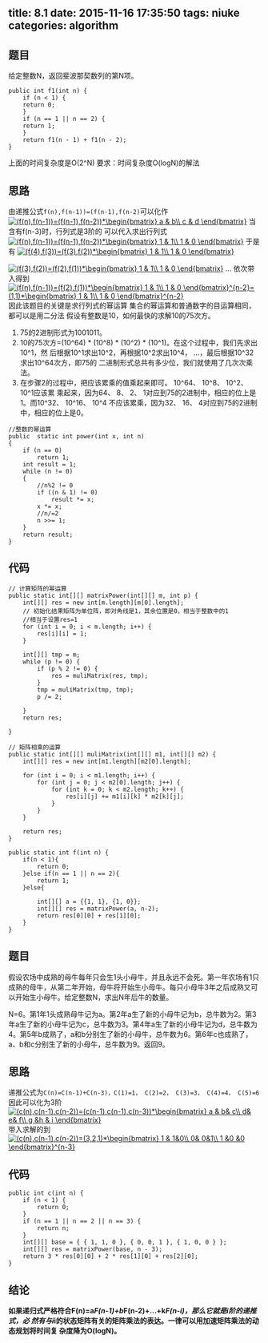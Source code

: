 title: 8.1
date: 2015-11-16 17:35:50
tags: niuke
categories: algorithm
---
## 题目
给定整数N，返回斐波那契数列的第N项。
```
public int f1(int n) {
	if (n < 1) {
	return 0;
	}
	if (n == 1 || n == 2) {
	return 1;
	}
	return f1(n - 1) + f1(n - 2);
}
```
上面的时间复杂度是O(2^N)
要求：时间复杂度O(logN)的解法
<!--more-->

## 思路
由递推公式`f(n),f(n-1))=(f(n-1),f(n-2)`可以化作
<a href="https://www.codecogs.com/eqnedit.php?latex=(f(n),f(n-1))=(f(n-1),f(n-2))*\begin{bmatrix}&space;a&space;&&space;b\\&space;c&space;&&space;d&space;\end{bmatrix}" target="_blank"><img src="https://latex.codecogs.com/gif.latex?(f(n),f(n-1))=(f(n-1),f(n-2))*\begin{bmatrix}&space;a&space;&&space;b\\&space;c&space;&&space;d&space;\end{bmatrix}" title="(f(n),f(n-1))=(f(n-1),f(n-2))*\begin{bmatrix} a & b\\ c & d \end{bmatrix}" /></a>
当含有f(n-3)时，行列式是3阶的
可以代入求出行列式
<a href="https://www.codecogs.com/eqnedit.php?latex=(f(n),f(n-1))=(f(n-1),f(n-2))*\begin{bmatrix}&space;1&space;&&space;1\\&space;1&space;&&space;0&space;\end{bmatrix}" target="_blank"><img src="https://latex.codecogs.com/gif.latex?(f(n),f(n-1))=(f(n-1),f(n-2))*\begin{bmatrix}&space;1&space;&&space;1\\&space;1&space;&&space;0&space;\end{bmatrix}" title="(f(n),f(n-1))=(f(n-1),f(n-2))*\begin{bmatrix} 1 & 1\\ 1 & 0 \end{bmatrix}" /></a>
于是有
<a href="https://www.codecogs.com/eqnedit.php?latex=(f(4),f(3))=(f(3),f(2))*\begin{bmatrix}&space;1&space;&&space;1\\&space;1&space;&&space;0&space;\end{bmatrix}" target="_blank"><img src="https://latex.codecogs.com/gif.latex?(f(4),f(3))=(f(3),f(2))*\begin{bmatrix}&space;1&space;&&space;1\\&space;1&space;&&space;0&space;\end{bmatrix}" title="(f(4),f(3))=(f(3),f(2))*\begin{bmatrix} 1 & 1\\ 1 & 0 \end{bmatrix}" /></a>

<a href="https://www.codecogs.com/eqnedit.php?latex=(f(3),f(2))=(f(2),f(1))*\begin{bmatrix}&space;1&space;&&space;1\\&space;1&space;&&space;0&space;\end{bmatrix}" target="_blank"><img src="https://latex.codecogs.com/gif.latex?(f(3),f(2))=(f(2),f(1))*\begin{bmatrix}&space;1&space;&&space;1\\&space;1&space;&&space;0&space;\end{bmatrix}" title="(f(3),f(2))=(f(2),f(1))*\begin{bmatrix} 1 & 1\\ 1 & 0 \end{bmatrix}" /></a>
...
依次带入得到
<a href="https://www.codecogs.com/eqnedit.php?latex=(f(n),f(n-1))=(f(2),f(1))*\begin{bmatrix}&space;1&space;&&space;1\\&space;1&space;&&space;0&space;\end{bmatrix}^{n-2}=(1,1)*\begin{bmatrix}&space;1&space;&&space;1\\&space;1&space;&&space;0&space;\end{bmatrix}^{n-2}" target="_blank"><img src="https://latex.codecogs.com/gif.latex?(f(n),f(n-1))=(f(2),f(1))*\begin{bmatrix}&space;1&space;&&space;1\\&space;1&space;&&space;0&space;\end{bmatrix}^{n-2}=(1,1)*\begin{bmatrix}&space;1&space;&&space;1\\&space;1&space;&&space;0&space;\end{bmatrix}^{n-2}" title="(f(n),f(n-1))=(f(2),f(1))*\begin{bmatrix} 1 & 1\\ 1 & 0 \end{bmatrix}^{n-2}=(1,1)*\begin{bmatrix} 1 & 1\\ 1 & 0 \end{bmatrix}^{n-2}" /></a>
因此该题目的关键是求行列式的幂运算
集合的幂运算和普通数字的目运算相同，都可以是用二分法
假设有整数是10，如何最快的求解10的75次方。
1. 75的2进制形式为1001011。
2. 10的75次方=(10^64) * (10^8) * (10^2) * (10^1)。在这个过程中，我们先求出10^1，然
后根据10^1求出10^2，再根据10^2求出10^4， ...，最后根据10^32求出10^64次方，即75的
⼆进制形式总共有多少位，我们就使用了几次次乘法。
3. 在步骤2的过程中，把应该累乘的值乘起来即可。 10^64、 10^8、 10^2、 10^1应该累
乘起来，因为64、 8、 2、 1对应到75的2进制中，相应的位上是1。而10^32、 10^16、 10^4
不应该累乘，因为32、 16、 4对应到75的2进制中，相应的位上是0。
```
//整数的幂运算
public  static int power(int x, int n)
{
	if (n == 0)
		return 1;
	int result = 1;
	while (n != 0)
	{
		//n%2 != 0
		if ((n & 1) != 0)
			result *= x;
		x *= x;
		//n/=2
		n >>= 1;
	}
	return result;
}
```

## 代码
```
// 计算矩阵的幂运算
public static int[][] matrixPower(int[][] m, int p) {
	int[][] res = new int[m.length][m[0].length];
	// 初始化结果矩阵为单位阵，即对角线是1，其余位置是0，相当于整数中的1
	//相当于设置res=1
	for (int i = 0; i < m.length; i++) {
		res[i][i] = 1;
	}

	int[][] tmp = m;
	while (p != 0) {
		if (p % 2 != 0) {
			res = muliMatrix(res, tmp);
		}
		tmp = muliMatrix(tmp, tmp);
		p /= 2;

	}
	return res;

}

// 矩阵相乘的运算
public static int[][] muliMatrix(int[][] m1, int[][] m2) {
	int[][] res = new int[m1.length][m2[0].length];

	for (int i = 0; i < m1.length; i++) {
		for (int j = 0; j < m2[0].length; j++) {
			for (int k = 0; k < m2.length; k++) {
				res[i][j] += m1[i][k] * m2[k][j];
			}
		}
	}

	return res;
}

public static int f(int n) {
	if(n < 1){
		return 0;
	}else if(n == 1 || n == 2){
		return 1;
	}else{
		
		int[][] a = {{1, 1}, {1, 0}};
		int[][] res = matrixPower(a, n-2);
		return res[0][0] + res[1][0];
	}
}
```



## 题目
假设农场中成熟的母牛每年只会生1头小母牛，并且永远不会死。第一年农场有1只成熟的母牛，从第二年开始，母牛将开始生小母牛。每只小母牛3年之后成熟又可以开始生小母牛。给定整数N，求出N年后牛的数量。

N=6。第1年1头成熟母牛记为a。第2年a生了新的小母牛记为b，总牛数为2。第3年a生了新的小母牛记为c，总牛数为3。第4年a生了新的小母牛记为d，总牛数为4。第5年b成熟了，a和b分别生了新的小母牛，总牛数为6。第6年c也成熟了，a、b和c分别生了新的小母牛，总牛数为9。返回9。

## 思路
递推公式为`C(n)=C(n-1)+C(n-3)，C(1)=1， C(2)=2， C(3)=3， C(4)=4， C(5)=6`
因此可以化为3阶
<a href="https://www.codecogs.com/eqnedit.php?latex=(c(n),c(n-1),c(n-2))=(c(n-1),c(n-1),c(n-3))*\begin{bmatrix}&space;a&space;&&space;b&&space;c\\&space;d&&space;e&&space;f\\&space;g&space;&h&space;&&space;i&space;\end{bmatrix}" target="_blank"><img src="https://latex.codecogs.com/gif.latex?(c(n),c(n-1),c(n-2))=(c(n-1),c(n-1),c(n-3))*\begin{bmatrix}&space;a&space;&&space;b&&space;c\\&space;d&&space;e&&space;f\\&space;g&space;&h&space;&&space;i&space;\end{bmatrix}" title="(c(n),c(n-1),c(n-2))=(c(n-1),c(n-1),c(n-3))*\begin{bmatrix} a & b& c\\ d& e& f\\ g &h & i \end{bmatrix}" /></a>
带入求解的到
<a href="https://www.codecogs.com/eqnedit.php?latex=(c(n),c(n-1),c(n-2))=(3,2,1)*\begin{bmatrix}&space;1&space;&&space;1&0\\&space;0&&space;0&1\\&space;1&space;&0&space;&0&space;\end{bmatrix}^{n-3}" target="_blank"><img src="https://latex.codecogs.com/gif.latex?(c(n),c(n-1),c(n-2))=(3,2,1)*\begin{bmatrix}&space;1&space;&&space;1&0\\&space;0&&space;0&1\\&space;1&space;&0&space;&0&space;\end{bmatrix}^{n-3}" title="(c(n),c(n-1),c(n-2))=(3,2,1)*\begin{bmatrix} 1 & 1&0\\ 0& 0&1\\ 1 &0 &0 \end{bmatrix}^{n-3}" /></a>

## 代码
```
public int c(int n) {
	if (n < 1) {
		return 0;
	}
	if (n == 1 || n == 2 || n == 3) {
		return n;
	}
	int[][] base = { { 1, 1, 0 }, { 0, 0, 1 }, { 1, 0, 0 } };
	int[][] res = matrixPower(base, n - 3);
	return 3 * res[0][0] + 2 * res[1][0] + res[2][0];
}
```
## 结论

**如果递归式严格符合F(n)=a*F(n-1)+b*F(n-2)+...+k*F(n-i)，那么它就是i阶的递推式，必
然有与i*i的状态矩阵有关的矩阵乘法的表达。一律可以用加速矩阵乘法的动态规划将时间复
杂度降为O(logN)。**

